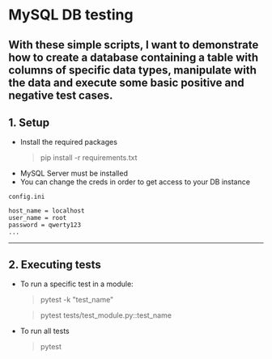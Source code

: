 # MySQL DB testing

With these simple scripts, I want to demonstrate how to create a database
containing a table with columns of specific data types, manipulate with the 
data and execute some basic positive and negative test cases.
---
## 1. Setup

* Install the required packages
  > pip install -r requirements.txt
* MySQL Server must be installed
* You can change the creds in order to get access to your DB instance

```
config.ini

host_name = localhost
user_name = root
password = qwerty123
...
```
---
## 2. Executing tests

* To run a specific test in a module:
  > pytest -k "test_name"

  > pytest tests/test_module.py::test_name

* To run all tests
  > pytest